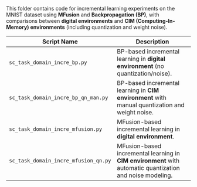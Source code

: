 This folder contains code for incremental learning experiments on the MNIST dataset using **MFusion** and **Backpropagation (BP)**, with comparisons between **digital environments** and **CIM (Computing-In-Memory) environments** (including quantization and weight noise).


| Script Name                          | Description                                                                                               |
| ------------------------------------ | --------------------------------------------------------------------------------------------------------- |
| `sc_task_domain_incre_bp.py`         | BP-based incremental learning in **digital environment** (no quantization/noise).                         |
| `sc_task_domain_incre_bp_qn_man.py`  | BP-based incremental learning in **CIM environment** with manual quantization and weight noise.           |
| `sc_task_domain_incre_mfusion.py`    | MFusion-based incremental learning in **digital environment**.                                            |
| `sc_task_domain_incre_mfusion_qn.py` | MFusion-based incremental learning in **CIM environment** with automatic quantization and noise modeling. |